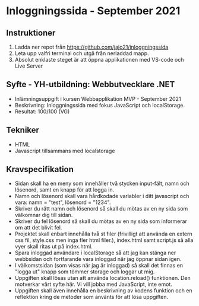 # Inloggningssida - September 2021
## Instruktioner
1. Ladda ner repot från https://github.com/jajo21/inloggningssida
2. Leta upp valfri terminal och utgå från nerladdad mapp.
3. Absolut enklaste steget är att öppna applikationen med VS-code och Live Server

## Syfte - YH-utbildning: Webbutvecklare .NET
* Inlämningsuppgift i kursen Webbapplikation MVP - September 2021
* Beskrivning: Inloggningssida med fokus JavaScript och localStorage.
* Resultat: 100/100 (VG)

## Tekniker
* HTML
* Javascript tillsammans med localstorage

## Kravspecifikation
* Sidan skall ha en meny som innehåller två stycken input-fält,  namn och lösenord, samt en knapp för att logga in.
* Namn och lösenord skall vara hårdkodade variabler i ditt javascript och vara: namn = "test", lösenord = "1234".
* Skriver du rätt namn och lösenord så skall du mötas av en ny sida som välkomnar dig till sidan.
* Skriver du fel lösenord så skall du mötas av en ny sida som informerar om att det blivit fel.
* Projektet skall enbart innehålla två st filer (frivilligt att använda en extern css fil, style.css men inga fler html filer.), index.html samt script.js så alla vyer skall ritas ut på index.html.
* Spara inloggad användare i localStorage så att jag kan stänga ner webbsidan och fortfarande vara inloggad när jag öppnar sidan igen.
* I välkomstsidan (som visas när jag är inloggad) så skall det finnas en "logga ut" knapp som tömmer storage och loggar ut mig.
* Uppgiften skall lösas utan att använda location.reload() funktionen. Den motverkar vårt syfte här. Vi vill jobba med JavaScript, inte emot.
* Uppgiften skall även innehålla en beskrivning av kodens funktion och en reflektion kring de metoder som använts för att lösa uppgiften.
